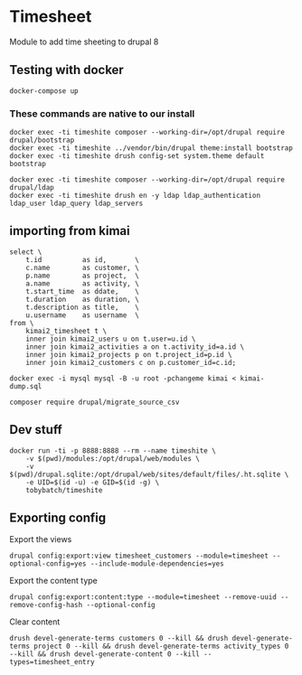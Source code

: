 # Timesheet

Module to add time sheeting to drupal 8

## Testing with docker

    docker-compose up

### These commands are native to our install

    docker exec -ti timeshite composer --working-dir=/opt/drupal require drupal/bootstrap
    docker exec -ti timeshite ../vendor/bin/drupal theme:install bootstrap
    docker exec -ti timeshite drush config-set system.theme default bootstrap

    docker exec -ti timeshite composer --working-dir=/opt/drupal require drupal/ldap
    docker exec -ti timeshite drush en -y ldap ldap_authentication ldap_user ldap_query ldap_servers

## importing from kimai

    select \
        t.id          as id,       \
        c.name        as customer, \
        p.name        as project,  \
        a.name        as activity, \
        t.start_time  as ddate,    \
        t.duration    as duration, \
        t.description as title,    \
        u.username    as username  \
    from \
        kimai2_timesheet t \
        inner join kimai2_users u on t.user=u.id \
        inner join kimai2_activities a on t.activity_id=a.id \
        inner join kimai2_projects p on t.project_id=p.id \
        inner join kimai2_customers c on p.customer_id=c.id;

    docker exec -i mysql mysql -B -u root -pchangeme kimai < kimai-dump.sql

    composer require drupal/migrate_source_csv
 
## Dev stuff

    docker run -ti -p 8888:8888 --rm --name timeshite \
        -v $(pwd)/modules:/opt/drupal/web/modules \
        -v $(pwd)/drupal.sqlite:/opt/drupal/web/sites/default/files/.ht.sqlite \
        -e UID=$(id -u) -e GID=$(id -g) \
        tobybatch/timeshite

## Exporting config

Export the views

    drupal config:export:view timesheet_customers --module=timesheet --optional-config=yes --include-module-dependencies=yes

Export the content type

    drupal config:export:content:type --module=timesheet --remove-uuid --remove-config-hash --optional-config

Clear content

    drush devel-generate-terms customers 0 --kill && drush devel-generate-terms project 0 --kill && drush devel-generate-terms activity_types 0 --kill && drush devel-generate-content 0 --kill --types=timesheet_entry
